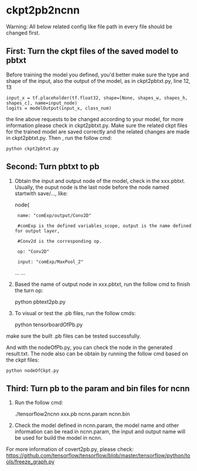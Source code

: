 # ckpt2pb2ncnn

Warning: All below related config like file path in every file should be changed first.

## First: Turn the ckpt files of the saved model to pbtxt

Before training the model you defined, you'd better make sure the type and shape of the input, also the output of the model, 
as in ckpt2pbtxt.py, line 12, 13

	input_x = tf.placeholder(tf.float32, shape=[None, shapes_w, shapes_h, shapes_c], name=input_node)
	logits = modelOutput(input_x, class_num)

  the line above requests to be changed according to your model, for more information please check in ckpt2pbtxt.py. Make sure
the related ckpt files for the trained model are saved correctly and the related changes are made in ckpt2pbtxt.py.  Then , run the 
follow cmd:
	
	python ckpt2pbtxt.py

## Second: Turn pbtxt to pb

1. Obtain the input and output node of the model, check in the xxx.pbtxt. Usually, the ouput node is the last node before the node
named startwith save/..., like:

	node{
	
		name: "comExp/output/Conv2D"  
		
		#comExp is the defined variables_scope, output is the name defined for output layer, 
		
		#Conv2d is the corresponding op.
		
		op: "Conv2D"
		
		input: "comExp/MaxPool_2"
		
	... ...


2. Based the name of output node in xxx.pbtxt, run the follow cmd to finish the turn op: 

	python pbtext2pb.py

3. To visual or test the .pb files, run the follow cmds:

	python tensorboardOfPb.py

make sure the built .pb files can be tested successfully.

And with the nodeOfPb.py, you can check  the node in the generated result.txt. The node also can be obtain by 
running the follow cmd based on the ckpt files:

	python nodeOfCkpt.py

## Third: Turn pb to the param and bin files for ncnn

1. Run the follow cmd:

	./tensorflow2ncnn xxx.pb ncnn.param ncnn.bin

2. Check the model defined in ncnn.param, the model name and other information can be read in ncnn.param,
the input and output name will be used for build the model in ncnn.


For more information of covert2pb.py, please check:
https://github.com/tensorflow/tensorflow/blob/master/tensorflow/python/tools/freeze_graph.py
